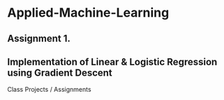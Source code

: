 # Applied-Machine-Learning
## Assignment 1.
## Implementation of Linear & Logistic Regression using Gradient Descent
Class Projects / Assignments
